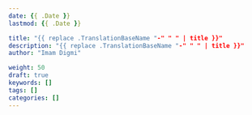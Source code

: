 ```yaml
---
date: {{ .Date }}
lastmod: {{ .Date }}

title: "{{ replace .TranslationBaseName "-" " " | title }}"
description: "{{ replace .TranslationBaseName "-" " " | title }}"
author: "Imam Digmi"

weight: 50
draft: true
keywords: []
tags: []
categories: []
---
```


<!--more-->
